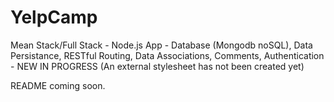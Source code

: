# YelpCamp
Mean Stack/Full Stack - Node.js App - Database (Mongodb noSQL), Data Persistance, RESTful Routing, Data Associations, Comments, Authentication - NEW IN PROGRESS (An external stylesheet has not been created yet)

README coming soon.
